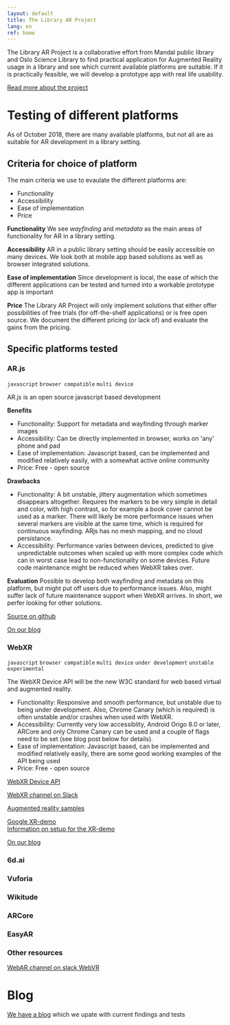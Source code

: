 ```yaml
---
layout: default
title: The Library AR Project
lang: en
ref: home
---
```


The Library AR Project is a collaborative effort from Mandal public library and Oslo Science Library to find practical application for Augmented Reality usage in a library and see which current available platforms are suitable. If it is practically feasible, we will develop a prototype app with real life usability.

[Read more about the project](about/)

# Testing of different platforms
As of October 2018, there are many available platforms, but not all are as suitable for AR development in a library setting.

## Criteria for choice of platform
The main criteria we use to evaulate the different platforms are:

* Functionality
* Accessibility
* Ease of implementation
* Price

**Functionality**
We see *wayfinding* and *metadata* as the main areas of functionality for AR in a library setting.

**Accessibility**
AR in a public library setting should be easily accessible on many devices. We look both at mobile app based solutions as well as browser integrated solutions.

**Ease of implementation**
Since development is local, the ease of which the different applications can be tested and turned into a workable prototype app is important

**Price**
The Library AR Project will only implement solutions that either offer possibilities of free trials (for off-the-shelf applications) or is free open source. We document the different pricing (or lack of) and evaluate the gains from the pricing.

## Specific platforms tested

### AR.js

`javascript` `browser compatible` `multi device`

AR.js is an open source javascript based development

**Benefits** 
* Functionality: Support for metadata and wayfinding through marker images
* Accessibility: Can be directly implemented in browser, works on 'any' phone and pad
* Ease of implementation: Javascript based, can be implemented and modified relatively easily, with a somewhat active online community
* Price: Free - open source

**Drawbacks**
* Functionality: A bit unstable, jittery augmentation which sometimes disappears altogether. Requires the markers to be very simple in detail and color, with high contrast, so for example a book cover cannot be used as a marker. There will likely be more performance issues when several markers are visible at the same time, which is required for continuous wayfinding. ARjs has no mesh mapping, and no cloud persistance.
* Accessibility: Performance varies between devices, predicted to give unpredictable outcomes when scaled up with more complex code which can in worst case lead to non-functionality on some devices. Future code maintenance might be reduced when WebXR takes over.

**Evaluation**
Possible to develop both wayfinding and metadata on this platform, but might put off users due to performance issues.
Also, might suffer lack of future maintenance support when WebXR arrives.
In short, we perfer looking for other solutions.

[Source on github](https://github.com/jeromeetienne/AR.js/blob/master/README.md)

[On our blog](blog/2018/11/05/arjs.html)


### WebXR

`javascript` `browser compatible` `multi device` `under development` `unstable` `experimental`

The WebXR Device API will be the new W3C standard for web based virtual and augmented reality.

* Functionality: Responsive and smooth performance, but unstable due to being under development. Also, Chrome Canary (which is required) is often unstable and/or crashes when used with WebXR.
* Accessibility: Currently very low accessiblity, Android Origo 8.0 or later, ARCore and only Chrome Canary can be used and a couple of flags need to be set (see blog post below for details). 
* Ease of implementation: Javascript based, can be implemented and modified relatively easily, there are some good working examples of the API being used
* Price: Free - open source


[WebXR Device API](https://immersive-web.github.io/webxr/)

[WebXR channel on Slack](https://webvr.slack.com/messages/C3GC60HHN/)
 
[Augmented reality samples](https://immersive-web.github.io/webxr-samples/proposals/)
 
[Google XR-demo](https://web-education-ar-demo.appspot.com/)  
[Information on setup for the XR-demo](https://developers.google.com/web/updates/2018/06/webar-chacmool)

[On our blog](blog/2018/11/05/webxr.html)


### 6d.ai

### Vuforia

### Wikitude

### ARCore

### EasyAR

### Other resources

[WebAR channel on slack WebVR](https://webvr.slack.com/messages/C3GC60HHN/)

# Blog

[We have a blog](blog/) which we upate with current findings and tests


